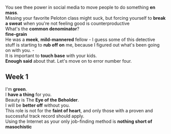 You see thee power in social media to move people to do something **en mass**.  
Missing your favorite Peloton class might suck, but forcing yourself to **break a sweat** when you're not feeling good is counterproductive  
What's the **common denominator**?  
**fine-grain**  
He was a **meek**, **mild-mannered** fellow - 
I guess some of this detective stuff is starting to **rub off on** me, because I figured out what's been going on with you. -  
It is important to **touch base** with your kids.  
**Enough said** about that. Let's move on to error number four.  

## Week 1

I'm **green**.  
I **have a thing** for you.  
Beauty is The **Eye of the Beholder**.  
I will be **better off** without you.  
This role is not for the **faint of heart**, and only those with a proven and successful track record should apply.  
Using the Internet as your only job-finding method is **nothing short of** **masochistic**  
